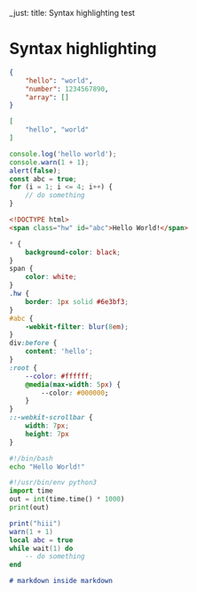 _just: title: Syntax highlighting test
# Syntax highlighting
```json
{
    "hello": "world",
    "number": 1234567890,
    "array": []
}
```
```json
[
    "hello", "world"
]
```
```js
console.log('hello world');
console.warn(1 + 1);
alert(false);
const abc = true;
for (i = 1; i <= 4; i++) {
    // do something
}
```
```html
<!DOCTYPE html>
<span class="hw" id="abc">Hello World!</span>
```
```css
* {
    background-color: black;
}
span {
    color: white;
}
.hw {
    border: 1px solid #6e3bf3;
}
#abc {
    -webkit-filter: blur(8em);
}
div:before {
    content: 'hello';
}
:root {
    --color: #ffffff;
    @media(max-width: 5px) {
        --color: #000000;
    }
}
::-webkit-scrollbar {
    width: 7px;
    height: 7px
}
```
```bash
#!/bin/bash
echo "Hello World!"
```
```py
#!/usr/bin/env python3
import time
out = int(time.time() * 1000)
print(out)
```
```lua
print("hiii")
warn(1 + 1)
local abc = true
while wait(1) do
    -- do something
end
```
```md
# markdown inside markdown
```
